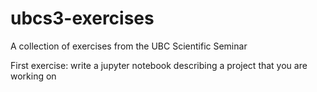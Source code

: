 # ubcs3-exercises
A collection of exercises from the UBC Scientific Seminar

First exercise: write a jupyter notebook describing a project that you are working on
